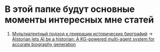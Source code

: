 # В этой папке будут основные моменты интересных мне статей


1. [Мультиагентный подход к генерации исторических биографий](https://github.com/rocoss/Awesome-RAG/blob/main/key_points/AIstorian.md) -> [AIstorian lets AI be a historian: A KG-powered multi-agent system for accurate biography generation](https://arxiv.org/html/2503.11346v1)

